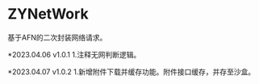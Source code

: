 # ZYNetWork
基于AFN的二次封装网络请求。

*2023.04.06 v1.0.1
1.注释无网判断逻辑。

*2023.04.07 v1.0.2
1.新增附件下载并缓存功能。附件接口缓存，并存至沙盒。

